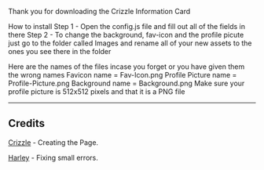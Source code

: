 Thank you for downloading the Crizzle Information Card

How to install
Step 1 - Open the config.js file and fill out all of the fields in there
Step 2 - To change the background, fav-icon and the profile picute just go to the folder called Images and rename all
of your new assets to the ones you see there in the folder

Here are the names of the files incase you forget or you have given them the wrong names
Favicon name = Fav-Icon.png
Profile Picture name = Profile-Picture.png
Background name = Background.png
Make sure your profile picture is 512x512 pixels and that it is a PNG file

---
## Credits

 [Crizzle](https://velocitydesigns.xyz) - Creating the Page.
 
 [Harley](https://h4r1ey-dev.xyz) - Fixing small errors.
